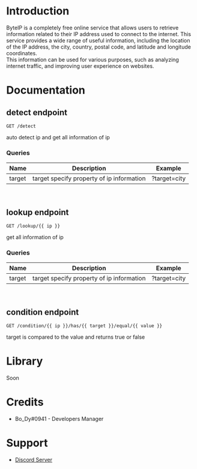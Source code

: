 <!-- Introduction -->
# Introduction

ByteIP is a completely free online service that allows users to retrieve information related to their IP address used to connect to the internet. This service provides a wide range of useful information, including the location of the IP address, the city, country, postal code, and latitude and longitude coordinates.
<br>
This information can be used for various purposes, such as analyzing internet traffic, and improving user experience on websites.

# Documentation


## detect endpoint
```
GET /detect
```
auto detect ip and get all information of ip
### Queries
| Name  | Description | Example |
| ------- | ------- | ------- |
| target  | target specify property of ip information  | ?target=city |

<br>

## lookup endpoint
```
GET /lookup/{{ ip }}
```
get all information of ip
### Queries
| Name  | Description | Example |
| ------- | ------- | ------- |
| target  | target specify property of ip information  | ?target=city |

<br>

## condition endpoint
```
GET /condition/{{ ip }}/has/{{ target }}/equal/{{ value }}
```
target is compared to the value and returns true or false



# Library
Soon

# Credits
- Bo_Dy#0941 - Developers Manager

# Support
- [Discord Server](https://discord.gg/FT2A5MpdUB)